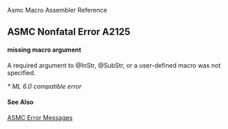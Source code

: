 Asmc Macro Assembler Reference

## ASMC Nonfatal Error A2125

#### missing macro argument

A required argument to @InStr, @SubStr, or a user-defined macro was not specified.

_* ML 6.0 compatible error_

#### See Also

[ASMC Error Messages](readme.md)